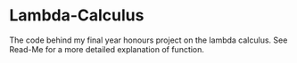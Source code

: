 # Lambda-Calculus
The code behind my final year honours project on the lambda calculus. See Read-Me for a more detailed explanation of function.
